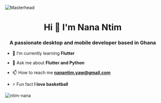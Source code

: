 ![Masterhead](https://www.codecademy.com/resources/blog/content/images/2022/02/How-I-Learned-To-Appreciate-The-Art-Of-Computer-Programming.png)

<h1 align="center">Hi 👋 I'm Nana Ntim</h1>
<h3 align="center">A passionate desktop and mobile developer based in Ghana</h3>

- 🌱 I’m currently learning **Flutter**

- 💬 Ask me about **Flutter and Python**

- 📫 How to reach me **nanantim.yaw@gmail.com**

- ⚡ Fun fact **I love basketball**

<p><img align="center" src="https://github-readme-streak-stats.herokuapp.com/?user=ntim-nana&" alt="ntim-nana" /></p>
